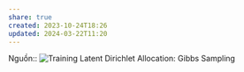 ```yaml
---
share: true
created: 2023-10-24T18:26
updated: 2024-03-22T11:20
---
```


Nguồn:: ![Training Latent Dirichlet Allocation: Gibbs Sampling](https://youtu.be/BaM1uiCpj_E?t=890)
